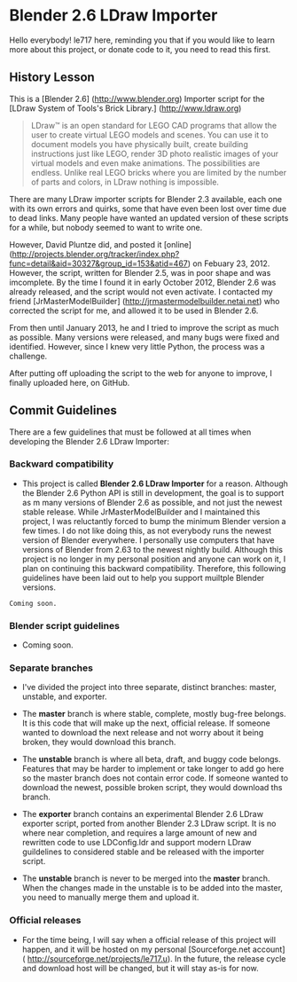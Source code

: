 Blender 2.6 LDraw Importer
==========================
Hello everybody! le717 here, reminding you that if you would like to learn more about this project, or donate code to it, you need to read this first.

History Lesson
--------------

This is a [Blender 2.6] (http://www.blender.org) Importer script for the [LDraw System of Tools's Brick Library.] (http://www.ldraw.org) 

> LDraw™ is an open standard for LEGO CAD programs that allow the user to create virtual LEGO models and scenes. You can use it to document models you have
>physically built, create building instructions just like LEGO, render 3D photo realistic images of your virtual models and even make animations. 
>The possibilities are endless. Unlike real LEGO bricks where you are limited by the number of parts and colors, in LDraw nothing is impossible.

There are many LDraw importer scripts for Blender 2.3 available, each one with its own errors and quirks, some that have even been lost over time due to dead 
links. Many people have wanted an updated version of these scripts for a while, but nobody seemed to want to write one.
 
However, David Pluntze did, and posted it [online] (http://projects.blender.org/tracker/index.php?func=detail&aid=30327&group_id=153&atid=467) on Febuary 23, 
2012.
However, the script, written for Blender 2.5, was in poor shape and was imcomplete. By the time I found it in early October 2012, Blender 2.6 was already 
released, and the script would not even activate. I contacted my friend [JrMasterModelBuilder] (http://jrmastermodelbuilder.netai.net) who corrected the 
script for me, and allowed it to be used in Blender 2.6.

From then until January 2013, he and I tried to improve the script as much as possible. Many versions were released, and many bugs were fixed and identified. 
However, since I knew very little Python, the process was a challenge.

After putting off uploading the script to the web for anyone to improve, I finally uploaded here, on GitHub.

Commit Guidelines
-----------------

There are a few guidelines that must be followed at all times when developing the Blender 2.6 LDraw Importer:

### Backward compatibility
* This project is called **Blender 2.6 LDraw Importer** for a reason. Although the Blender 2.6 Python API is still in development, the goal is to support as m
many versions of Blender 2.6 as possible, and not just the newest stable release. While JrMasterModelBuilder and I maintained this project, I was reluctantly 
forced to bump the minimum Blender version a few times. I do not like doing this, as not everybody runs the newest version of Blender everywhere. I personally use computers that have versions of Blender from 2.63 to the newest nightly build. Although this project is no longer in my personal position and anyone can work on it, I plan on continuing this backward compatibility. Therefore, this following guidelines have been laid out to help you support muiltple Blender versions.

```
Coming soon.
```

### Blender script guidelines

* Coming soon.

### Separate branches
* I've divided the project into three separate, distinct branches: master, unstable, and exporter.

* The **master** branch is where stable, complete, mostly bug-free belongs. It is this code that will make up the next, official release. If someone wanted to 
download the next release and not worry about it being broken, they would download this branch.
* The **unstable** branch is where all beta, draft, and buggy code belongs. Features that may be harder to implement or take longer to add go here so the 
master branch does not contain error code. If someone wanted to download the newest, possible broken script, they would download ths branch.
* The **exporter** branch contains an experimental Blender 2.6 LDraw exporter script, ported from another Blender 2.3 LDraw script. It is no where near 
completion, and requires a large amount of new and rewritten code to use LDConfig.ldr and support modern LDraw guildelines to considered stable and be released 
with the importer script.

* The **unstable** branch is never to be merged into the **master** branch. When the changes made in the unstable is to be added into the master, you need to manually merge them and upload it.

### Official releases
* For the time being, I will say when a official release of this project will happen, and it will be hosted on my personal [Sourceforge.net account] (
http://sourceforge.net/projects/le717.u). In the future, the release cycle and download host will be changed, but it will stay as-is for now.
